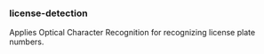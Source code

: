 ### license-detection

Applies Optical Character Recognition for recognizing license plate numbers.
